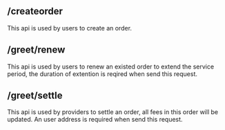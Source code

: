 ## /createorder

This api is used by users to create an order.

## /greet/renew

This api is used by users to renew an existed order to extend the service period, the duration of extention is reqired when send this request.

## /greet/settle

This api is used by providers to settle an order, all fees in this order will be updated. An user address is required when send this request.